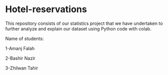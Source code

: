 # Hotel-reservations
This repository consists of our statistics project that we have undertaken to further analyze and explain our dataset using Python code with colab.


Name of students:

1-Amanj Falah  

2-Bashir Nazir 

3-Zhilwan Tahir
